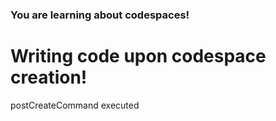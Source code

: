 ### You are learning about codespaces!
# Writing code upon codespace creation!
postCreateCommand executed
